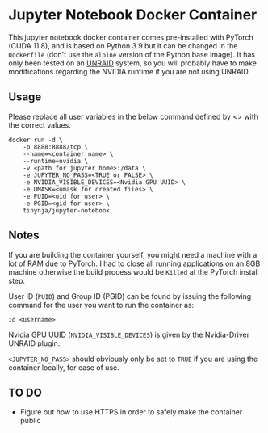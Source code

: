 # Jupyter Notebook Docker Container
This jupyter notebook docker container comes pre-installed with PyTorch (CUDA 11.8), and is based on Python 3.9 but it can be changed in the `Dockerfile` (don't use the `alpine` version of the Python base image). It has only been tested on an [UNRAID](https://unraid.net/) system, so you will probably have to make modifications regarding the NVIDIA runtime if you are not using UNRAID.

## Usage
Please replace all user variables in the below command defined by <> with the correct values.

	docker run -d \
		-p 8888:8888/tcp \
		--name=<container name> \
		--runtime=nvidia \
		-v <path for jupyter home>:/data \
		-e JUPYTER_NO_PASS=<TRUE or FALSE> \
		-e NVIDIA_VISIBLE_DEVICES=<Nvidia GPU UUID> \
		-e UMASK=<umask for created files> \
		-e PUID=<uid for user> \
		-e PGID=<gid for user> \
		tinynja/jupyter-notebook

## Notes

If you are building the container yourself, you might need a machine with a lot of RAM due to PyTorch. I had to close all running applications on an 8GB machine otherwise the build process would be `Killed` at the PyTorch install step.

User ID (`PUID`) and Group ID (PGID) can be found by issuing the following command for the user you want to run the container as:

	id <username>

Nvidia GPU UUID (`NVIDIA_VISIBLE_DEVICES`) is given by the [Nvidia-Driver](https://forums.unraid.net/topic/98978-plugin-nvidia-driver/) UNRAID plugin.

`<JUPYTER_NO_PASS>` should obviously only be set to `TRUE` if you are using the container locally, for ease of use.

## TO DO

- Figure out how to use HTTPS in order to safely make the container public